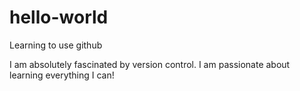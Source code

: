 # hello-world
Learning to use github

I am absolutely fascinated by version control.
I am passionate about learning everything I can!
